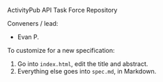 ActivityPub API Task Force Repository

Conveners / lead:
* Evan P.

To customize for a new specification:

1. Go into `index.html`, edit the title and abstract.
2. Everything else goes into `spec.md`, in Markdown.

